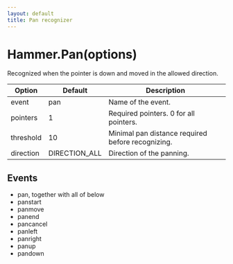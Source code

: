 ```yaml
---
layout: default
title: Pan recognizer
---
```


# Hammer.Pan(options)
Recognized when the pointer is down and moved in the allowed direction.

| Option    | Default  | Description       |
| -----------|----------|-------------------|
| event     | pan      | Name of the event. |
| pointers  | 1        | Required pointers. 0 for all pointers. |
| threshold | 10       | Minimal pan distance required before recognizing. |
| direction | DIRECTION_ALL | Direction of the panning. |

## Events
- pan, together with all of below
- panstart
- panmove
- panend
- pancancel
- panleft
- panright
- panup 
- pandown
